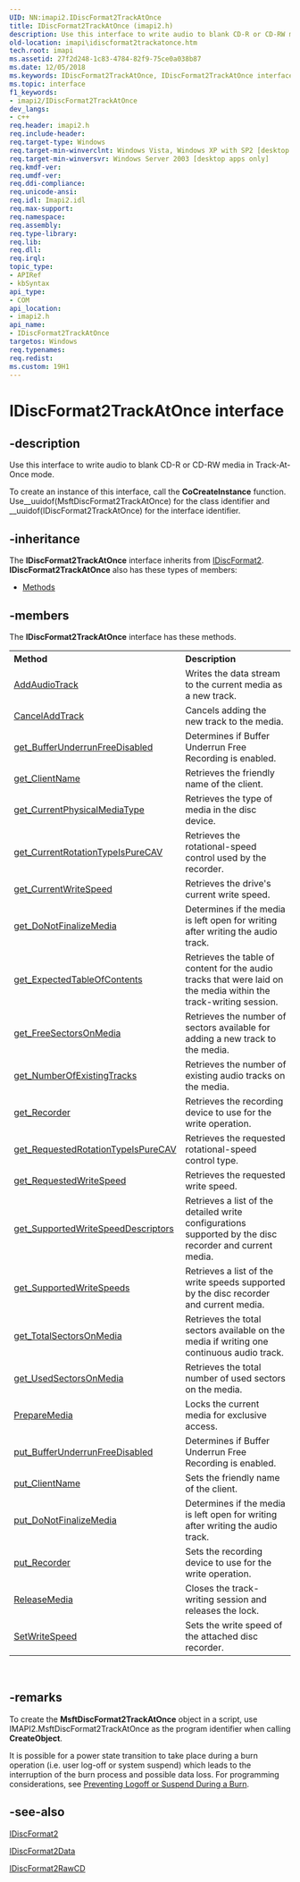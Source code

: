 ```yaml
---
UID: NN:imapi2.IDiscFormat2TrackAtOnce
title: IDiscFormat2TrackAtOnce (imapi2.h)
description: Use this interface to write audio to blank CD-R or CD-RW media in Track-At-Once mode.
old-location: imapi\idiscformat2trackatonce.htm
tech.root: imapi
ms.assetid: 27f2d248-1c83-4784-82f9-75ce0a038b87
ms.date: 12/05/2018
ms.keywords: IDiscFormat2TrackAtOnce, IDiscFormat2TrackAtOnce interface [IMAPI], IDiscFormat2TrackAtOnce interface [IMAPI],described, imapi.idiscformat2trackatonce, imapi2/IDiscFormat2TrackAtOnce
ms.topic: interface
f1_keywords:
- imapi2/IDiscFormat2TrackAtOnce
dev_langs:
- c++
req.header: imapi2.h
req.include-header: 
req.target-type: Windows
req.target-min-winverclnt: Windows Vista, Windows XP with SP2 [desktop apps only]
req.target-min-winversvr: Windows Server 2003 [desktop apps only]
req.kmdf-ver: 
req.umdf-ver: 
req.ddi-compliance: 
req.unicode-ansi: 
req.idl: Imapi2.idl
req.max-support: 
req.namespace: 
req.assembly: 
req.type-library: 
req.lib: 
req.dll: 
req.irql: 
topic_type:
- APIRef
- kbSyntax
api_type:
- COM
api_location:
- imapi2.h
api_name:
- IDiscFormat2TrackAtOnce
targetos: Windows
req.typenames: 
req.redist: 
ms.custom: 19H1
---
```


# IDiscFormat2TrackAtOnce interface


## -description


Use this interface to write audio to blank CD-R or CD-RW media in Track-At-Once mode.

To create an instance of this interface, call the <b>CoCreateInstance</b> function. Use__uuidof(MsftDiscFormat2TrackAtOnce) for the class identifier and __uuidof(IDiscFormat2TrackAtOnce) for the interface identifier.


## -inheritance

The <b xmlns:loc="http://microsoft.com/wdcml/l10n">IDiscFormat2TrackAtOnce</b> interface inherits from <a href="https://docs.microsoft.com/windows/desktop/api/imapi2/nn-imapi2-idiscformat2">IDiscFormat2</a>. <b>IDiscFormat2TrackAtOnce</b> also has these types of members:
<ul>
<li><a href="https://docs.microsoft.com/">Methods</a></li>
</ul>

## -members

The <b>IDiscFormat2TrackAtOnce</b> interface has these methods.
<table class="members" id="memberListMethods">
<tr>
<th align="left" width="37%">Method</th>
<th align="left" width="63%">Description</th>
</tr>
<tr data="declared;">
<td align="left" width="37%">
<a href="https://docs.microsoft.com/windows/desktop/api/imapi2/nf-imapi2-idiscformat2trackatonce-addaudiotrack">AddAudioTrack</a>
</td>
<td align="left" width="63%">
Writes the data stream to the current media as a new track.

</td>
</tr>
<tr data="declared;">
<td align="left" width="37%">
<a href="https://docs.microsoft.com/windows/desktop/api/imapi2/nf-imapi2-idiscformat2trackatonce-canceladdtrack">CancelAddTrack</a>
</td>
<td align="left" width="63%">
Cancels adding the new track to the media.

</td>
</tr>
<tr data="declared;">
<td align="left" width="37%">
<a href="https://docs.microsoft.com/windows/desktop/api/imapi2/nf-imapi2-idiscformat2trackatonce-get_bufferunderrunfreedisabled">get_BufferUnderrunFreeDisabled</a>
</td>
<td align="left" width="63%">
Determines if Buffer Underrun Free Recording is enabled.

</td>
</tr>
<tr data="declared;">
<td align="left" width="37%">
<a href="https://docs.microsoft.com/windows/desktop/api/imapi2/nf-imapi2-idiscformat2trackatonce-get_clientname">get_ClientName</a>
</td>
<td align="left" width="63%">
Retrieves the friendly name of the client.

</td>
</tr>
<tr data="declared;">
<td align="left" width="37%">
<a href="https://docs.microsoft.com/windows/desktop/api/imapi2/nf-imapi2-idiscformat2trackatonce-get_currentphysicalmediatype">get_CurrentPhysicalMediaType</a>
</td>
<td align="left" width="63%">
Retrieves the type of media in the disc device.

</td>
</tr>
<tr data="declared;">
<td align="left" width="37%">
<a href="https://docs.microsoft.com/windows/desktop/api/imapi2/nf-imapi2-idiscformat2trackatonce-get_currentrotationtypeispurecav">get_CurrentRotationTypeIsPureCAV</a>
</td>
<td align="left" width="63%">
Retrieves the rotational-speed control used by the recorder.

</td>
</tr>
<tr data="declared;">
<td align="left" width="37%">
<a href="https://docs.microsoft.com/windows/desktop/api/imapi2/nf-imapi2-idiscformat2trackatonce-get_currentwritespeed">get_CurrentWriteSpeed</a>
</td>
<td align="left" width="63%">
Retrieves the drive's current write speed.

</td>
</tr>
<tr data="declared;">
<td align="left" width="37%">
<a href="https://docs.microsoft.com/windows/desktop/api/imapi2/nf-imapi2-idiscformat2trackatonce-get_donotfinalizemedia">get_DoNotFinalizeMedia</a>
</td>
<td align="left" width="63%">
Determines if the media is left open for writing after writing the audio track.

</td>
</tr>
<tr data="declared;">
<td align="left" width="37%">
<a href="https://docs.microsoft.com/windows/desktop/api/imapi2/nf-imapi2-idiscformat2trackatonce-get_expectedtableofcontents">get_ExpectedTableOfContents</a>
</td>
<td align="left" width="63%">
Retrieves the table of content for the audio tracks that were laid on the media within the track-writing session.

</td>
</tr>
<tr data="declared;">
<td align="left" width="37%">
<a href="https://docs.microsoft.com/windows/desktop/api/imapi2/nf-imapi2-idiscformat2trackatonce-get_freesectorsonmedia">get_FreeSectorsOnMedia</a>
</td>
<td align="left" width="63%">
Retrieves the number of sectors available for adding a new track to the media.

</td>
</tr>
<tr data="declared;">
<td align="left" width="37%">
<a href="https://docs.microsoft.com/windows/desktop/api/imapi2/nf-imapi2-idiscformat2trackatonce-get_numberofexistingtracks">get_NumberOfExistingTracks</a>
</td>
<td align="left" width="63%">
Retrieves the number of existing audio tracks on the media.

</td>
</tr>
<tr data="declared;">
<td align="left" width="37%">
<a href="https://docs.microsoft.com/windows/desktop/api/imapi2/nf-imapi2-idiscformat2trackatonce-get_recorder">get_Recorder</a>
</td>
<td align="left" width="63%">
Retrieves the recording device to use for the write operation.

</td>
</tr>
<tr data="declared;">
<td align="left" width="37%">
<a href="https://docs.microsoft.com/windows/desktop/api/imapi2/nf-imapi2-idiscformat2trackatonce-get_requestedrotationtypeispurecav">get_RequestedRotationTypeIsPureCAV</a>
</td>
<td align="left" width="63%">
Retrieves the requested rotational-speed control type.

</td>
</tr>
<tr data="declared;">
<td align="left" width="37%">
<a href="https://docs.microsoft.com/windows/desktop/api/imapi2/nf-imapi2-idiscformat2trackatonce-get_requestedwritespeed">get_RequestedWriteSpeed</a>
</td>
<td align="left" width="63%">
Retrieves the requested write speed.

</td>
</tr>
<tr data="declared;">
<td align="left" width="37%">
<a href="https://docs.microsoft.com/windows/desktop/api/imapi2/nf-imapi2-idiscformat2trackatonce-get_supportedwritespeeddescriptors">get_SupportedWriteSpeedDescriptors</a>
</td>
<td align="left" width="63%">
Retrieves a list of the detailed write configurations supported by the disc recorder and current media.

</td>
</tr>
<tr data="declared;">
<td align="left" width="37%">
<a href="https://docs.microsoft.com/windows/desktop/api/imapi2/nf-imapi2-idiscformat2trackatonce-get_supportedwritespeeds">get_SupportedWriteSpeeds</a>
</td>
<td align="left" width="63%">
Retrieves a list of the write speeds supported by the disc recorder and current media.

</td>
</tr>
<tr data="declared;">
<td align="left" width="37%">
<a href="https://docs.microsoft.com/windows/desktop/api/imapi2/nf-imapi2-idiscformat2trackatonce-get_totalsectorsonmedia">get_TotalSectorsOnMedia</a>
</td>
<td align="left" width="63%">
Retrieves the total sectors available on the media if writing one continuous audio track.

</td>
</tr>
<tr data="declared;">
<td align="left" width="37%">
<a href="https://docs.microsoft.com/windows/desktop/api/imapi2/nf-imapi2-idiscformat2trackatonce-get_usedsectorsonmedia">get_UsedSectorsOnMedia</a>
</td>
<td align="left" width="63%">
Retrieves the total number of used sectors on the media.

</td>
</tr>
<tr data="declared;">
<td align="left" width="37%">
<a href="https://docs.microsoft.com/windows/desktop/api/imapi2/nf-imapi2-idiscformat2trackatonce-preparemedia">PrepareMedia</a>
</td>
<td align="left" width="63%">
Locks the current media for exclusive access. 

</td>
</tr>
<tr data="declared;">
<td align="left" width="37%">
<a href="https://docs.microsoft.com/windows/desktop/api/imapi2/nf-imapi2-idiscformat2trackatonce-put_bufferunderrunfreedisabled">put_BufferUnderrunFreeDisabled</a>
</td>
<td align="left" width="63%">
Determines if Buffer Underrun Free Recording is enabled.

</td>
</tr>
<tr data="declared;">
<td align="left" width="37%">
<a href="https://docs.microsoft.com/windows/desktop/api/imapi2/nf-imapi2-idiscformat2trackatonce-put_clientname">put_ClientName</a>
</td>
<td align="left" width="63%">
Sets the friendly name of the client. 

</td>
</tr>
<tr data="declared;">
<td align="left" width="37%">
<a href="https://docs.microsoft.com/windows/desktop/api/imapi2/nf-imapi2-idiscformat2trackatonce-put_donotfinalizemedia">put_DoNotFinalizeMedia</a>
</td>
<td align="left" width="63%">
Determines if the media is left open for writing after writing the audio track.

</td>
</tr>
<tr data="declared;">
<td align="left" width="37%">
<a href="https://docs.microsoft.com/windows/desktop/api/imapi2/nf-imapi2-idiscformat2trackatonce-put_recorder">put_Recorder</a>
</td>
<td align="left" width="63%">
Sets the recording device to use for the write operation.

</td>
</tr>
<tr data="declared;">
<td align="left" width="37%">
<a href="https://docs.microsoft.com/windows/desktop/api/imapi2/nf-imapi2-idiscformat2trackatonce-releasemedia">ReleaseMedia</a>
</td>
<td align="left" width="63%">
Closes the track-writing session and releases the lock.

</td>
</tr>
<tr data="declared;">
<td align="left" width="37%">
<a href="https://docs.microsoft.com/windows/desktop/api/imapi2/nf-imapi2-idiscformat2trackatonce-setwritespeed">SetWriteSpeed</a>
</td>
<td align="left" width="63%">
Sets the write speed of the attached disc recorder.

</td>
</tr>
</table> 


## -remarks



To create the <b>MsftDiscFormat2TrackAtOnce</b> object in a script, use IMAPI2.MsftDiscFormat2TrackAtOnce as the program identifier when calling <b>CreateObject</b>.

It is possible for a power state transition to take place during a burn operation (i.e. user log-off or system suspend) which leads to the  interruption of the burn process and  possible data loss. For programming considerations, see <a href="https://docs.microsoft.com/windows/desktop/imapi/preventing-logoff-or-suspend-during-a-burn">Preventing Logoff or Suspend During a Burn</a>.




## -see-also




<a href="https://docs.microsoft.com/windows/desktop/api/imapi2/nn-imapi2-idiscformat2">IDiscFormat2</a>



<a href="https://docs.microsoft.com/windows/desktop/api/imapi2/nn-imapi2-idiscformat2data">IDiscFormat2Data</a>



<a href="https://docs.microsoft.com/windows/desktop/api/imapi2/nn-imapi2-idiscformat2rawcd">IDiscFormat2RawCD</a>
 

 

